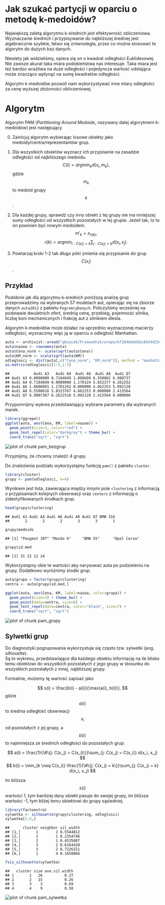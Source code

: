 # Jak szukać partycji w oparciu o metodę k-medoidów?

Największą zaletą algorytmu k-średnich jest efektywność obliczeniowa. Wyznaczanie średnich i przypisywanie do najbliższej średniej jest algebraicznie szybkie, łatwo się zrównolegla, przez co można stosować te algorytm do dużych baz danych. 

Niestety jak widzieliśmy, opiera się on o kwadrat odległości Euklidesowej. Nie zawsze akurat taka miara podobieństwa nas interesuje. Taka miara jest też bardzo wrażliwa na duże odległości i pojedyncza wartość odstająca może znacząco wpłynąć na sumę kwadratów odległości.

Algorytm k-medoidów pozwoli nam wykorzystywać inne miary odległości za cenę wyższej złożoności obliczeniowej.


# Algorytm

Algorytm PAM (*Partitioning Around Medoids*, nazywany dalej algorytmem k-medoidów) jest następujący

0. Zainicjuj algorytm wybierając losowe obiekty jako medoidy/centra/reprezentantów grup.

1. Dla wszystkich obiektów wyznacz ich przypisanie na zasadzie odległości od najbliższego medoidu. 
$$
C(i) = arg\min_k d(x_i, m_k),
$$
gdzie $$m_k$$ to medoid grupy $$k$$.

2. Dla każdej grupy, sprawdź czy inny obiekt z tej grupy nie ma mniejszej sumy odległości od wszystkich pozostałych w tej grupie. Jeżeli tak, to to on powinien być nowym medoidem.
$$
m'_k = x_{r(k)},
$$
$$
r(k) = arg\min_{i: C(x_i) = k} \sum_{j: C(x_j) = k} d(x_i, x_j).
$$

3. Powtarzaj kroki 1-2 tak długo póki zmienia się przypisanie do grup $$C(x_i)$$. 


## Przykład

Podobnie jak dla algorytmu k-średnich poniższą analizę grup przeprowadzimy na wybranych 57 modelach aut, opierając się na zbiorze danych `auta2012` z pakietu `PogromcyDanych`. Policzyliśmy wcześniej na podstawie dwuletnich ofert, średnią cenę, przebieg, pojemność silnika, liczbę koni mechanicznych i frakcję aut z silnikiem diesla. 

Algorytm k-medoidów może działać na uprzednio wyznaczonej macierzy odległości, wyznaczmy więc ją w oparciu o odległość Manhattan.


```r
auta <- archivist::aread("pbiecek/Przewodnik/arepo/bf2846de03bc8434d234b08fd2e31694")
auta$nazwa <- rownames(auta)
auta$Cena_norm <- scale(sqrt(auta$Cena))
auta$KM_norm <- scale(sqrt(auta$KM))
odleglosci <- dist(auta[,c("Cena_norm", "KM_norm")], method = "manhattan")
as.matrix(odleglosci)[1:5,1:5]
```

```
##           Audi A3   Audi A4  Audi A6  Audi A8  Audi Q7
## Audi A3 0.0000000 0.7184849 1.888609 6.550862 6.980737
## Audi A4 0.7184849 0.0000000 1.170124 5.832377 6.262252
## Audi A6 1.8886091 1.1701242 0.000000 4.662253 5.092128
## Audi A8 6.5508616 5.8323767 4.662253 0.000000 2.415564
## Audi Q7 6.9807367 6.2622518 5.092128 2.415564 0.000000
```

Przypomnijmy wykres przedstawiający wybrane parametry dla wybranych marek.


```r
library(ggrepel)
ggplot(auta, aes(Cena, KM, label=nazwa)) +
  geom_point(size=3, color="red") +
  geom_text_repel(color="darkgrey") + theme_bw() +
  coord_trans("sqrt", "sqrt")
```

![plot of chunk pam_bezgrup](figure/pam_bezgrup-1.svg)

Przyjmijmy, że chcemy znaleźć 4 grupy. 

Do znalezienia podziału wykorzystajmy funkcję `pam()` z pakietu `cluster`.


```r
library(cluster)
grupy <- pam(odleglosci, k=4)
```

Wynikiem jest lista, zawierająca między innymi pole `clustering` z informacją o przypisaniach kolejnych obserwacji oraz `centers` z informacją o zidentyfikowanych środkach grup.


```r
head(grupy$clustering)
```

```
## Audi A3 Audi A4 Audi A6 Audi A8 Audi Q7 BMW 316 
##       1       2       2       3       3       1
```

```r
grupy$medoids
```

```
## [1] "Peugeot 307" "Mazda 6"     "BMW X5"      "Opel Corsa"
```

```r
grupy$id.med
```

```
## [1] 31 22 12 24
```

Wykorzystajmy obie te wartości aby narysować auta po podzieleniu na grupy. Dodatkowo wyróżnimy środki grup.


```r
auta$grupa = factor(grupy$clustering)
centra <- auta[grupy$id.med,]

ggplot(auta, aes(Cena, KM, label=nazwa, color=grupa)) +
  geom_point(size=3) + theme_bw() +
  geom_point(data=centra, size=6) +
  geom_text_repel(data=centra, color="black", size=7) + 
  coord_trans("sqrt", "sqrt")
```

![plot of chunk pam_grupy](figure/pam_grupy-1.svg)

## Sylwetki grup

Do diagnostyki pogrupowania wykorzystuje się często tzw. sylwetki (ang. *silhouette*).  
Są to wykresu, przedstawiające dla każdego obiektu informację na ile blisko temu obiektowi do wszystkich pozostałych z jego grupy w stosunku do wszystkich pozostałych z innej, najbliższej grupy.

Formalnie, możemy tę wartość zapisać jako 

$$
s(i) = \frac{b(i) - a(i)}{\max(a(i), b(i))},
$$
gdzie $$a(i)$$ to średnia odległość obserwacji $$x_i$$ od pozostałych z jej grupy, a $$b(i)$$ to najmniejsza ze średnich odległości do pozostałych grup.

$$
a(i) = \frac{1}{\#\{j: C(x_j) = C(x_i)\}}\sum_{j: C(x_j) = C(x_i)} d(x_i, x_j)
$$
$$
b(i) = \min_{k \neq C(x_i)} \frac{1}{\#\{j: C(x_j) = k\}}\sum_{j: C(x_j) = k} d(x_i, x_j)
$$

Im bliższa $$s(i)$$ wartości 1, tym bardziej dany obiekt pasuje do swojej grupy, im bliższa wartości -1, tym bliżej temu obiektowi do grupy sąsiedniej.



```r
library(factoextra)
sylwetka <- silhouette(grupy$clustering, odleglosci)
sylwetka[1:6,]
```

```
##      cluster neighbor sil_width
## [1,]       1        2 0.5544012
## [2,]       2        1 0.2354746
## [3,]       2        1 0.4535087
## [4,]       3        2 0.6164420
## [5,]       3        2 0.7226221
## [6,]       1        4 0.1658866
```

```r
fviz_silhouette(sylwetka)
```

```
##   cluster size ave.sil.width
## 1       1   26          0.37
## 2       2   15          0.26
## 3       3    3          0.69
## 4       4    9          0.58
```

![plot of chunk pam_sylwetka](figure/pam_sylwetka-1.svg)

